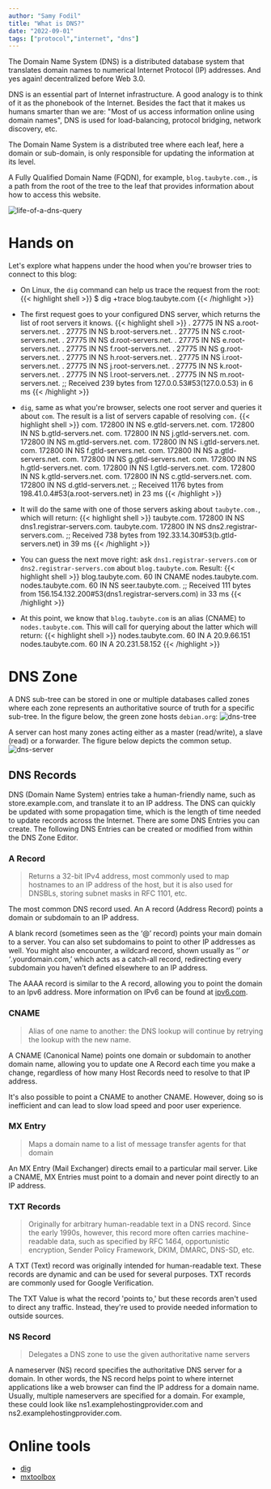 ```yaml
---
author: "Samy Fodil"
title: "What is DNS?"
date: "2022-09-01"
tags: ["protocol","internet", "dns"]
---
```


The Domain Name System (DNS) is a distributed database system that translates domain names to numerical Internet Protocol (IP) addresses. And yes again! decentralized before Web 3.0.

DNS is an essential part of Internet infrastructure. A good analogy is to think of it as the phonebook of the Internet. Besides the fact that it makes us humans smarter than we are: "Most of us access information online using domain names", DNS is used for load-balancing, protocol bridging, network discovery, etc.


The Domain Name System is a distributed tree where each leaf, here a domain or sub-domain, is only responsible for updating the information at its level.

A Fully Qualified Domain Name (FQDN), for example, `blog.taubyte.com.`, is a path from the root of the tree to the leaf that provides information about how to access this website.

![life-of-a-dns-query](../images/life-of-a-dns-query.png)


# Hands on
Let's explore what happens under the hood when you're browser tries to connect to this blog:

- On Linux, the `dig` command can help us trace the request from the root:
{{< highlight shell >}}
$ dig +trace blog.taubyte.com
{{< /highlight >}}

- The first request goes to your configured DNS server, which returns the list of root servers it knows.
{{< highlight shell >}}
.			27775	IN	NS	a.root-servers.net.
.			27775	IN	NS	b.root-servers.net.
.			27775	IN	NS	c.root-servers.net.
.			27775	IN	NS	d.root-servers.net.
.			27775	IN	NS	e.root-servers.net.
.			27775	IN	NS	f.root-servers.net.
.			27775	IN	NS	g.root-servers.net.
.			27775	IN	NS	h.root-servers.net.
.			27775	IN	NS	i.root-servers.net.
.			27775	IN	NS	j.root-servers.net.
.			27775	IN	NS	k.root-servers.net.
.			27775	IN	NS	l.root-servers.net.
.			27775	IN	NS	m.root-servers.net.
;; Received 239 bytes from 127.0.0.53#53(127.0.0.53) in 6 ms
{{< /highlight >}}

- `dig`, same as what you're browser, selects one root server and queries it about `com`. The result is a list of servers capable of resolving `com.`
{{< highlight shell >}}
com.			172800	IN	NS	e.gtld-servers.net.
com.			172800	IN	NS	b.gtld-servers.net.
com.			172800	IN	NS	j.gtld-servers.net.
com.			172800	IN	NS	m.gtld-servers.net.
com.			172800	IN	NS	i.gtld-servers.net.
com.			172800	IN	NS	f.gtld-servers.net.
com.			172800	IN	NS	a.gtld-servers.net.
com.			172800	IN	NS	g.gtld-servers.net.
com.			172800	IN	NS	h.gtld-servers.net.
com.			172800	IN	NS	l.gtld-servers.net.
com.			172800	IN	NS	k.gtld-servers.net.
com.			172800	IN	NS	c.gtld-servers.net.
com.			172800	IN	NS	d.gtld-servers.net.
;; Received 1176 bytes from 198.41.0.4#53(a.root-servers.net) in 23 ms
{{< /highlight >}}

- It will do the same with one of those servers asking about `taubyte.com.`, which will return:
{{< highlight shell >}}
taubyte.com.		172800	IN	NS	dns1.registrar-servers.com.
taubyte.com.		172800	IN	NS	dns2.registrar-servers.com.
;; Received 738 bytes from 192.33.14.30#53(b.gtld-servers.net) in 39 ms
{{< /highlight >}}

- You can guess the next move right: ask `dns1.registrar-servers.com` or `dns2.registrar-servers.com` about `blog.taubyte.com`. Result:
{{< highlight shell >}}
blog.taubyte.com.	60	IN	CNAME	nodes.taubyte.com.
nodes.taubyte.com.	60	IN	NS	seer.taubyte.com.
;; Received 111 bytes from 156.154.132.200#53(dns1.registrar-servers.com) in 33 ms
{{< /highlight >}}

- At this point, we know that `blog.taubyte.com` is an alias (CNAME) to `nodes.taubyte.com`. This will call for querying about the latter which will return:
{{< highlight shell >}}
nodes.taubyte.com.	60	IN	A	20.9.66.151
nodes.taubyte.com.	60	IN	A	20.231.58.152
{{< /highlight >}}

# DNS Zone
A DNS sub-tree can be stored in one or multiple databases called zones where each zone represents an authoritative source of truth for a specific sub-tree. In the figure below, the green zone hosts `debian.org`:
![dns-tree](../images/dns-tree.svg)


 A server can host many zones acting either as a master (read/write), a slave (read) or a forwarder. The figure below depicts the common setup.
![dns-server](../images/dns-server.svg)

## DNS Records
DNS (Domain Name System) entries take a human-friendly name, such as store.example.com, and translate it to an IP address. The DNS can quickly be updated with some propagation time, which is the length of time needed to update records across the Internet. There are some DNS Entries you can create. The following DNS Entries can be created or modified from within the DNS Zone Editor.


### A Record

> Returns a 32-bit IPv4 address, most commonly used to map hostnames to an IP address of the host, but it is also used for DNSBLs, storing subnet masks in RFC 1101, etc.

The most common DNS record used. An A record (Address Record) points a domain or subdomain to an IP address.

A blank record (sometimes seen as the ‘@’ record) points your main domain to a server. You can also set subdomains to point to other IP addresses as well. You might also encounter, a wildcard record, shown usually as ‘*’ or ‘*.yourdomain.com,’ which acts as a catch-all record, redirecting every subdomain you haven’t defined elsewhere to an IP address.

The AAAA record is similar to the A record, allowing you to point the domain to an Ipv6 address. More information on IPv6 can be found at [ipv6.com](http://ipv6.com/).




### CNAME

> Alias of one name to another: the DNS lookup will continue by retrying the lookup with the new name.

A CNAME (Canonical Name) points one domain or subdomain to another domain name, allowing you to update one A Record each time you make a change, regardless of how many Host Records need to resolve to that IP address.

It's also possible to point a CNAME to another CNAME. However, doing so is inefficient and can lead to slow load speed and poor user experience.

### MX Entry

> Maps a domain name to a list of message transfer agents for that domain


An MX Entry (Mail Exchanger) directs email to a particular mail server. Like a CNAME, MX Entries must point to a domain and never point directly to an IP address.


### TXT Records

> Originally for arbitrary human-readable text in a DNS record. Since the early 1990s, however, this record more often carries machine-readable data, such as specified by RFC 1464, opportunistic encryption, Sender Policy Framework, DKIM, DMARC, DNS-SD, etc.

A TXT (Text) record was originally intended for human-readable text. These records are dynamic and can be used for several purposes. TXT records are commonly used for Google Verification.

The TXT Value is what the record 'points to,' but these records aren't used to direct any traffic. Instead, they're used to provide needed information to outside sources.


### NS Record
> Delegates a DNS zone to use the given authoritative name servers

A nameserver (NS) record specifies the authoritative DNS server for a domain. In other words, the NS record helps point to where internet applications like a web browser can find the IP address for a domain name. Usually, multiple nameservers are specified for a domain. For example, these could look like ns1.examplehostingprovider.com and ns2.examplehostingprovider.com.

# Online tools
 - [dig](https://www.diggui.com/)
 - [mxtoolbox](https://mxtoolbox.com/)